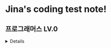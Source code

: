 # Jina's coding test note!

## 프로그래머스 LV.0
<details>

|제목|주요코드|진행상황|
|------|---|---|
|[두수의 합](https://school.programmers.co.kr/learn/courses/30/lessons/120802)||완료|
|[두수의 곱](https://school.programmers.co.kr/learn/courses/30/lessons/120804)||완료|
|[몫 구하기](https://school.programmers.co.kr/learn/courses/30/lessons/120805)||완료|
|[두수의 차](https://school.programmers.co.kr/learn/courses/30/lessons/120803)||완료|
|[숫자 비교하기](https://school.programmers.co.kr/learn/courses/30/lessons/120807)||완료|
|[배열 두배 만들기](https://school.programmers.co.kr/learn/courses/30/lessons/120809)||완료|
|[분수의 덧셈](https://school.programmers.co.kr/learn/courses/30/lessons/120808)|최소공배수, 최대공약수|완료|
|[나머지 구하기](https://school.programmers.co.kr/learn/courses/30/lessons/120810)||완료|
|[피자 나눠먹기(3)](https://school.programmers.co.kr/learn/courses/30/lessons/120816)||완료|
|[중앙값 구하기](https://school.programmers.co.kr/learn/courses/30/lessons/120811)||완료|
|[최빈값 구하기](https://school.programmers.co.kr/learn/courses/30/lessons/120812)||진행중|
|[짝수는 싫어요](https://school.programmers.co.kr/learn/courses/30/lessons/120813)||완료|
|[피자 나눠먹기(1)](https://school.programmers.co.kr/learn/courses/30/lessons/120814)||완료|
|[피자 나눠먹기(2)](https://school.programmers.co.kr/learn/courses/30/lessons/120815)||완료|
|[배열의 평균값](https://school.programmers.co.kr/learn/courses/30/lessons/120817)|고차함수 reduce()|완료|
|[나이 출력](https://school.programmers.co.kr/learn/courses/30/lessons/120820)||완료|
|[옷가게 할인 받기](https://school.programmers.co.kr/learn/courses/30/lessons/120818)||완료|
|[배열 뒤집기](https://school.programmers.co.kr/learn/courses/30/lessons/120821)|array.reversed()|완료|
|[아이스 아메리카노](https://school.programmers.co.kr/learn/courses/30/lessons/120819)||완료|
|[문자 반복 출력하기](https://school.programmers.co.kr/learn/courses/30/lessons/120825)|문자열도 고차함수(map) 사용 가능|완료|
|[짝수 홀수 개수](https://school.programmers.co.kr/learn/courses/30/lessons/120824)|고차함수 filter{}, array.count|완료|
|[문자열 뒤집기](https://school.programmers.co.kr/learn/courses/30/lessons/120822)|string.reversed() → String 타입 형변환 추가 필요 → String(string.reversed())|완료|
|[직각 삼각형 출력하기](https://school.programmers.co.kr/learn/courses/30/lessons/120823)|readline()! 관련 내용 정리|완료|
|[짝수의 합](https://school.programmers.co.kr/learn/courses/30/lessons/120831)|filter{}.reduce{}|
|[양꼬치](https://school.programmers.co.kr/learn/courses/30/lessons/120830)|String 쪼개면 Character/conponents, split|완료|
|[특정 문자 제거하기](https://school.programmers.co.kr/learn/courses/30/lessons/120826)||완료|
|[각도기](https://school.programmers.co.kr/learn/courses/30/lessons/120829)||완료|
|[외계행성의 나이](https://school.programmers.co.kr/learn/courses/30/lessons/120834)||진행중|
|[순서쌍의 개수](https://school.programmers.co.kr/learn/courses/30/lessons/120836)|filter{}|완료
|[배열 자르기](https://school.programmers.co.kr/learn/courses/30/lessons/120833)||완료|
|[진료 순서 정하기](https://school.programmers.co.kr/learn/courses/30/lessons/120835)||진행중|
</details>
